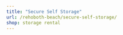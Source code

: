 ```yaml
---
title: "Secure Self Storage"
url: /rehoboth-beach/secure-self-storage/
shop: storage rental
---
```

